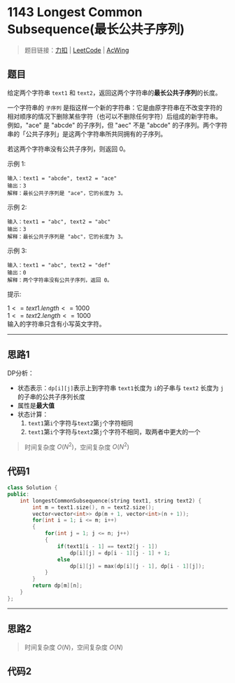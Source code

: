 # 1143 Longest Common Subsequence(最长公共子序列)

> 题目链接：[力扣](https://leetcode-cn.com/problems/longest-common-subsequence/) | [LeetCode](https://leetcode.com/problems/longest-common-subsequence/) | [AcWing](3)

## 题目

给定两个字符串 `text1` 和 `text2`，返回这两个字符串的**最长公共子序列**的长度。

一个字符串的 `子序列` 是指这样一个新的字符串：它是由原字符串在不改变字符的相对顺序的情况下删除某些字符（也可以不删除任何字符）后组成的新字符串。
例如，"ace" 是 "abcde" 的子序列，但 "aec" 不是 "abcde" 的子序列。两个字符串的「公共子序列」是这两个字符串所共同拥有的子序列。

若这两个字符串没有公共子序列，则返回 0。

示例 1:

```plain
输入：text1 = "abcde", text2 = "ace"
输出：3  
解释：最长公共子序列是 "ace"，它的长度为 3。
```

示例 2:

```plain
输入：text1 = "abc", text2 = "abc"
输出：3
解释：最长公共子序列是 "abc"，它的长度为 3。
```

示例 3:

```plain
输入：text1 = "abc", text2 = "def"
输出：0
解释：两个字符串没有公共子序列，返回 0。
```

提示:

$1 <= text1.length <= 1000$  
$1 <= text2.length <= 1000$  
输入的字符串只含有小写英文字符。

---

## 思路1

DP分析：

- 状态表示：`dp[i][j]`表示上到字符串 `text1`长度为 `i`的子串与 `text2` 长度为 `j` 的子串的公共子序列长度
- 属性是**最大值**
- 状态计算：
  1. `text1`第`i`个字符与`text2`第`j`个字符相同
  2. `text1`第`i`个字符与`text2`第`j`个字符不相同，取两者中更大的一个

> 时间复杂度 $O(N^2)$，空间复杂度 $O(N^2)$

## 代码1

```cpp
class Solution {
public:
    int longestCommonSubsequence(string text1, string text2) {
        int m = text1.size(), n = text2.size();
        vector<vector<int>> dp(m + 1, vector<int>(n + 1));
        for(int i = 1; i <= m; i++)
        {
            for(int j = 1; j <= n; j++)
            {
                if(text1[i - 1] == text2[j - 1])
                    dp[i][j] = dp[i - 1][j - 1] + 1;
                else
                    dp[i][j] = max(dp[i][j - 1], dp[i - 1][j]);
            }
        }
        return dp[m][n];
    }
};
```

---

## 思路2

> 时间复杂度 $O(N)$，空间复杂度 $O(N)$

## 代码2

```cpp

```
